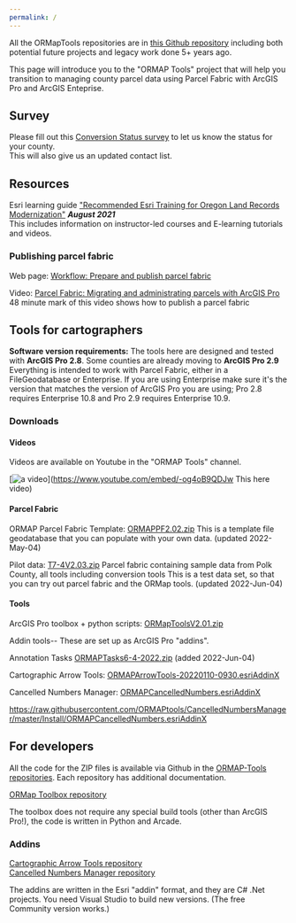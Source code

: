 ```yaml
---
permalink: /
---
```

All the ORMapTools repositories are in
[this Github repository](https://github.com/ORMAPTools)
including both potential future projects and legacy work done 5+ years ago.

This page will introduce you to the "ORMAP Tools" project that will help you 
transition to managing county parcel data using Parcel Fabric with ArcGIS Pro and ArcGIS Enteprise.

## Survey

Please fill out this [Conversion Status survey](https://docs.google.com/forms/d/e/1FAIpQLScLnnL2K0-6XgkTuEsw7QQ-Sx-LXNLE1jY4Y5ATNiESmDRE_A/viewform?vc=0&c=0&w=1&flr=0&pli=1&fbzx=5578410564896297533")
to let us know the status for your county.  
This will also give us an updated contact list.

## Resources

Esri learning guide ["Recommended Esri Training for Oregon Land Records Modernization"](docs/ArcGIS%20Training%20Plan%20For%20ORMAP%20for%20JS_edit.pdf) ***August 2021***  
This includes information on instructor-led courses and E-learning tutorials and videos.

### Publishing parcel fabric

Web page: [Workflow: Prepare and publish parcel fabric
](https://pro.arcgis.com/en/pro-app/latest/help/data/parcel-editing/workflow-publishpf.htm)

Video: [Parcel Fabric: Migrating and administrating parcels with ArcGIS Pro](https://www.esri.com/videos/watch?videoid=zvTSIHKHC54&title=parcel-fabric-migrating-and-administrating-parcels-with-arcgis-pro)  
48 minute mark of this video shows how to publish a parcel fabric  

## Tools for cartographers

**Software version requirements:** 
The tools here are designed and tested with **ArcGIS Pro 2.8**.
Some counties are already moving to **ArcGIS Pro 2.9**
Everything is intended to work with Parcel Fabric, either in a FileGeodatabase or Enterprise.
If you are using Enterprise make sure it's the version that matches the version of ArcGIS Pro you are using; Pro 2.8 requires Enterprise 10.8 and Pro 2.9 requires Enterprise 10.9.
    
### Downloads

#### Videos

Videos are available on Youtube in the "ORMAP Tools" channel.

[![a video](https://www.youtube.com/embed/-og4oB9QDJw/0.jpg)](https://www.youtube.com/embed/-og4oB9QDJw This here video)

#### Parcel Fabric

ORMAP Parcel Fabric Template: [ORMAPPF2.02.zip](downloads/ORMAPPF2.02.zip) This is a template file geodatabase that you can populate with your own data. (updated 2022-May-04)

Pilot data: [T7-4V2.03.zip](downloads/T7-4V2.03.zip) Parcel fabric containing sample data from Polk County, all tools including conversion tools
This is a test data set, so that you can try out parcel fabric and the ORMap tools.
(updated 2022-Jun-04)

#### Tools

ArcGIS Pro toolbox + python scripts:  [ORMapToolsV2.01.zip](downloads/ORMAPToolsV2.01.zip)

Addin tools-- These are set up as ArcGIS Pro "addins".

Annotation Tasks [ORMAPTasks6-4-2022.zip](downloads/ORMAPTasks6-4-2022.zip) (added 2022-Jun-04)

Cartographic Arrow Tools: [ORMAPArrowTools-20220110-0930.esriAddinX](https://github.com/ORMAPtools/ArrowTools/raw/main/ORMAPArrowTools-20220110-0930.esriAddinX)

Cancelled Numbers Manager: [ORMAPCancelledNumbers.esriAddinX](https://github.com/ORMAPtools/CancelledNumbersManager/raw/main/Install/ORMAPCancelledNumbers.esriAddinX)

https://raw.githubusercontent.com/ORMAPtools/CancelledNumbersManager/master/Install/ORMAPCancelledNumbers.esriAddinX

## For developers

All the code for the ZIP files is available via Github in the [ORMAP-Tools repositories](https://github.com/ORMAPtools).
Each repository has additional documentation.

[ORMap Toolbox repository](https://github.com/ORMAPtools/ORMAP-Tools)

The toolbox does not require any special build tools (other than ArcGIS Pro!), the code is written in Python and Arcade.

### Addins

[Cartographic Arrow Tools repository](https://github.com/ORMAPtools/ArrowTools)  
[Cancelled Numbers Manager repository](https://github.com/ORMAPtools/CancelledNumbersManager)

The addins are written in the Esri "addin" format, and they are C# .Net projects.
You need Visual Studio to build new versions. (The free Community version works.)
